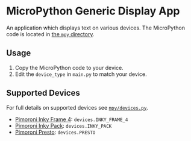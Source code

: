 # MicroPython Generic Display App
An application which displays text on various devices.
The MicroPython code is located in [the `mpy` directory](/mpy).

## Usage
1. Copy the MicroPython code to your device.
1. Edit the `device_type` in `main.py` to match your device.

## Supported Devices
For full details on supported devices see [`mpy/devices.py`](/mpy/devices.py).
- [Pimoroni Inky Frame 4](https://shop.pimoroni.com/products/inky-frame-4): `devices.INKY_FRAME_4`
- [Pimoroni Inky Pack](https://shop.pimoroni.com/products/pico-inky-pack): `devices.INKY_PACK`
- [Pimoroni Presto](https://shop.pimoroni.com/products/presto): `devices.PRESTO`
